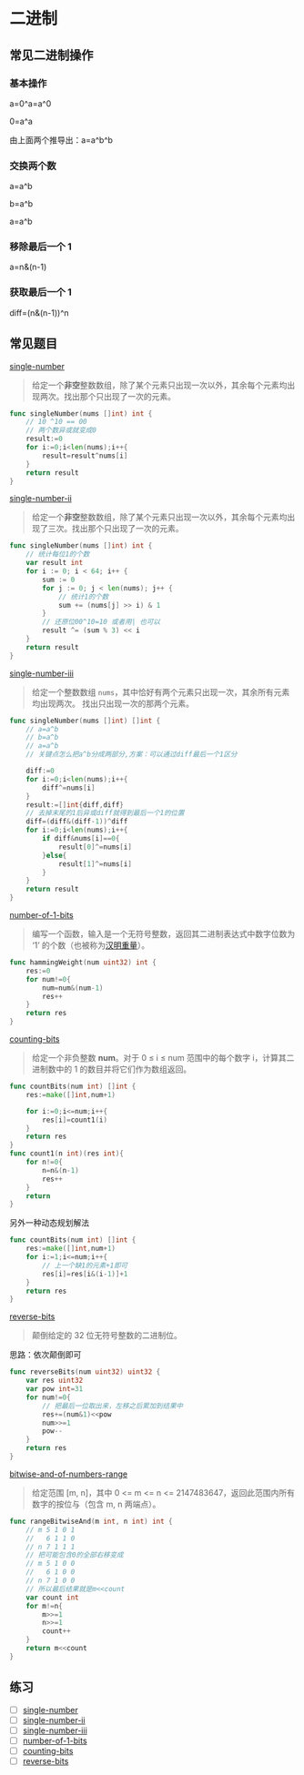 # 二进制

## 常见二进制操作

### 基本操作

a=0^a=a^0

0=a^a

由上面两个推导出：a=a^b^b

### 交换两个数

a=a^b

b=a^b

a=a^b

### 移除最后一个 1

a=n&(n-1)

### 获取最后一个 1

diff=(n&(n-1))^n

## 常见题目

[single-number](https://leetcode-cn.com/problems/single-number/)

> 给定一个**非空**整数数组，除了某个元素只出现一次以外，其余每个元素均出现两次。找出那个只出现了一次的元素。

```go
func singleNumber(nums []int) int {
    // 10 ^10 == 00
    // 两个数异或就变成0
    result:=0
    for i:=0;i<len(nums);i++{
        result=result^nums[i]
    }
    return result
}
```

[single-number-ii](https://leetcode-cn.com/problems/single-number-ii/)

> 给定一个**非空**整数数组，除了某个元素只出现一次以外，其余每个元素均出现了三次。找出那个只出现了一次的元素。

```go
func singleNumber(nums []int) int {
	// 统计每位1的个数
	var result int
	for i := 0; i < 64; i++ {
		sum := 0
		for j := 0; j < len(nums); j++ {
			// 统计1的个数
			sum += (nums[j] >> i) & 1
		}
		// 还原位00^10=10 或者用| 也可以
		result ^= (sum % 3) << i
	}
	return result
}
```

[single-number-iii](https://leetcode-cn.com/problems/single-number-iii/)

> 给定一个整数数组 `nums`，其中恰好有两个元素只出现一次，其余所有元素均出现两次。 找出只出现一次的那两个元素。

```go
func singleNumber(nums []int) []int {
    // a=a^b
    // b=a^b
    // a=a^b
    // 关键点怎么把a^b分成两部分,方案：可以通过diff最后一个1区分

    diff:=0
    for i:=0;i<len(nums);i++{
        diff^=nums[i]
    }
    result:=[]int{diff,diff}
    // 去掉末尾的1后异或diff就得到最后一个1的位置
    diff=(diff&(diff-1))^diff
    for i:=0;i<len(nums);i++{
        if diff&nums[i]==0{
            result[0]^=nums[i]
        }else{
            result[1]^=nums[i]
        }
    }
    return result
}
```

[number-of-1-bits](https://leetcode-cn.com/problems/number-of-1-bits/)

> 编写一个函数，输入是一个无符号整数，返回其二进制表达式中数字位数为 ‘1’ 的个数（也被称为[汉明重量](https://baike.baidu.com/item/%E6%B1%89%E6%98%8E%E9%87%8D%E9%87%8F)）。

```go
func hammingWeight(num uint32) int {
    res:=0
    for num!=0{
        num=num&(num-1)
        res++
    }
    return res
}
```

[counting-bits](https://leetcode-cn.com/problems/counting-bits/)

> 给定一个非负整数 **num**。对于 0 ≤ i ≤ num 范围中的每个数字 i，计算其二进制数中的 1 的数目并将它们作为数组返回。

```go
func countBits(num int) []int {
    res:=make([]int,num+1)

    for i:=0;i<=num;i++{
        res[i]=count1(i)
    }
    return res
}
func count1(n int)(res int){
    for n!=0{
        n=n&(n-1)
        res++
    }
    return
}
```

另外一种动态规划解法

```go
func countBits(num int) []int {
    res:=make([]int,num+1)
    for i:=1;i<=num;i++{
        // 上一个缺1的元素+1即可
        res[i]=res[i&(i-1)]+1
    }
    return res
}
```

[reverse-bits](https://leetcode-cn.com/problems/reverse-bits/)

> 颠倒给定的 32 位无符号整数的二进制位。

思路：依次颠倒即可

```go
func reverseBits(num uint32) uint32 {
    var res uint32
    var pow int=31
    for num!=0{
        // 把最后一位取出来，左移之后累加到结果中
        res+=(num&1)<<pow
        num>>=1
        pow--
    }
    return res
}
```

[bitwise-and-of-numbers-range](https://leetcode-cn.com/problems/bitwise-and-of-numbers-range/)

> 给定范围 [m, n]，其中 0 <= m <= n <= 2147483647，返回此范围内所有数字的按位与（包含 m, n 两端点）。

```go
func rangeBitwiseAnd(m int, n int) int {
    // m 5 1 0 1
    //   6 1 1 0
    // n 7 1 1 1
    // 把可能包含0的全部右移变成
    // m 5 1 0 0
    //   6 1 0 0
    // n 7 1 0 0
    // 所以最后结果就是m<<count
    var count int
    for m!=n{
        m>>=1
        n>>=1
        count++
    }
    return m<<count
}
```

## 练习

- [ ] [single-number](https://leetcode-cn.com/problems/single-number/)
- [ ] [single-number-ii](https://leetcode-cn.com/problems/single-number-ii/)
- [ ] [single-number-iii](https://leetcode-cn.com/problems/single-number-iii/)
- [ ] [number-of-1-bits](https://leetcode-cn.com/problems/number-of-1-bits/)
- [ ] [counting-bits](https://leetcode-cn.com/problems/counting-bits/)
- [ ] [reverse-bits](https://leetcode-cn.com/problems/reverse-bits/)
